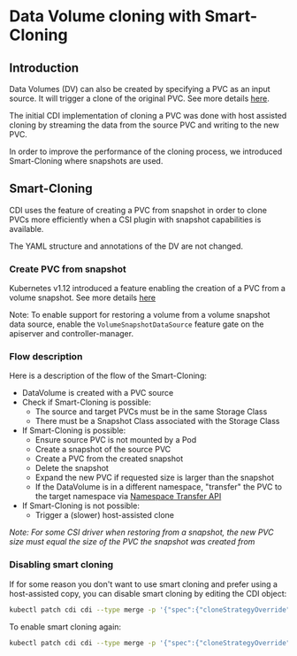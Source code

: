 # Data Volume cloning with Smart-Cloning

## Introduction
Data Volumes (DV) can also be created by specifying a PVC as an input source. It will trigger a clone of the original PVC. See more details [here](datavolumes.md#pvc-source).

The initial CDI implementation of cloning a PVC was done with host assisted cloning by streaming the data from the source PVC and writing to the new PVC.

In order to improve the performance of the cloning process, we introduced Smart-Cloning where snapshots are used.

## Smart-Cloning
CDI uses the feature of creating a PVC from snapshot in order to clone PVCs more efficiently when a CSI plugin with snapshot capabilities is available.

The YAML structure and annotations of the DV are not changed.

### Create PVC from snapshot
Kubernetes v1.12 introduced a feature enabling the creation of a PVC from a volume snapshot. See more details [here](https://kubernetes.io/docs/concepts/storage/persistent-volumes/#volume-snapshot-and-restore-volume-from-snapshot-support)

Note: To enable support for restoring a volume from a volume snapshot data source, enable the `VolumeSnapshotDataSource` feature gate on the apiserver and controller-manager.


### Flow description
Here is a description of the flow of the Smart-Cloning:

- DataVolume is created with a PVC source
- Check if Smart-Cloning is possible:
  * The source and target PVCs must be in the same Storage Class
  * There must be a Snapshot Class associated with the Storage Class
- If Smart-Cloning is possible:
  * Ensure source PVC is not mounted by a Pod
  * Create a snapshot of the source PVC
  * Create a PVC from the created snapshot
  * Delete the snapshot
  * Expand the new PVC if requested size is larger than the snapshot
  * If the DataVolume is in a different namespace, "transfer" the PVC to the target namespace via [Namespace Transfer API](namespace-transfer.md)
- If Smart-Cloning is not possible:
  * Trigger a (slower) host-assisted clone

*Note: For some CSI driver when restoring from a snapshot, the new PVC size must equal the size of the PVC the snapshot was created from*

### Disabling smart cloning
If for some reason you don't want to use smart cloning and prefer using a host-assisted copy, you can disable smart cloning by editing the CDI object:
```bash
kubectl patch cdi cdi --type merge -p '{"spec":{"cloneStrategyOverride":"copy"}}'
```

To enable smart cloning again:
```bash
kubectl patch cdi cdi --type merge -p '{"spec":{"cloneStrategyOverride":"snapshot"}}'
```
